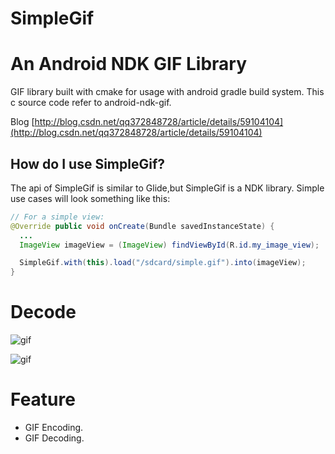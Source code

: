 # SimpleGif
An Android NDK GIF Library
========
GIF library built with cmake for usage with android gradle build system.
This c source code refer to android-ndk-gif.

Blog
[http://blog.csdn.net/qq372848728/article/details/59104104](http://blog.csdn.net/qq372848728/article/details/59104104)

How do I use SimpleGif?
-------------------
The api of SimpleGif is similar to Glide,but SimpleGif is a NDK library.
Simple use cases will look something like this:

```java
// For a simple view:
@Override public void onCreate(Bundle savedInstanceState) {
  ...
  ImageView imageView = (ImageView) findViewById(R.id.my_image_view);

  SimpleGif.with(this).load("/sdcard/simple.gif").into(imageView);
}
```


Decode
========

![gif](https://github.com/yylyingy/ndkgif/blob/master/app/src/main/assets/display.gif)

![gif](https://github.com/yylyingy/ndkgif/blob/master/app/src/main/assets/sample1.gif)

Feature
========
* GIF Encoding.
* GIF Decoding.